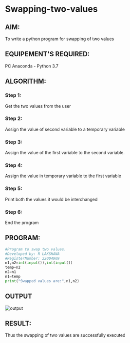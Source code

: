 # Swapping-two-values
## AIM:
To write a python program for swapping of two values
## EQUIPEMENT'S REQUIRED: 
PC
Anaconda - Python 3.7
## ALGORITHM: 
### Step 1:
Get the two values from the user
### Step 2: 
Assign the value of second variable to a temporary variable 
### Step 3: 
Assign the value of the first variable to the second variable.
### Step 4:  
Assign the value in temporary variable to the first variable
### Step 5: 
Print both the values it would be interchanged
### Step 6: 
End the program
## PROGRAM:
```python
#Program to swap two values.
#Developed by: R LAKSHANA
#RegisterNumber: 22004909
n1,n2=int(input()),int(input())
temp=n2
n2=n1
n1=temp
print("Swapped values are:",n1,n2)
```

## OUTPUT
![output](/outputnew.png)


## RESULT:
Thus the swapping of two values are successfully executed



